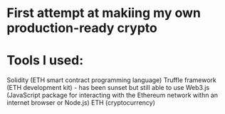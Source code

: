 # First attempt at makiing my own production-ready crypto

# Tools I used: 
  Solidity (ETH smart contract programming language)
  Truffle framework (ETH development kit) - has been sunset but still able to use
  Web3.js (JavaScript package for interacting with the Ethereum network withn an internet browser or Node.js)
  ETH (cryptocurrency)

